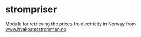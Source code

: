 # strompriser
Module for retrieving the prices fro electricity in Norway from www.hvakosterstrommen.no 

